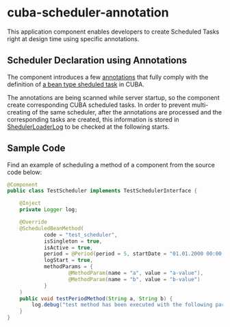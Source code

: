 # cuba-scheduler-annotation
This application component enables developers to create Scheduled Tasks right at design time using specific annotations.

## Scheduler Declaration using Annotations

The component introduces a few [annotations](https://github.com/aleksey-stukalov/cuba-scheduler-annotation/blob/master/modules/core/src/com/acc/cuba/tools/scheduler/core/annotation/ScheduledBeanMethod.java) that fully comply with the definition of [a bean type sheduled task](https://doc.cuba-platform.com/manual-6.6/scheduled_tasks_cuba_reg.html) in CUBA.

The annotations are being scanned while server startup, so the component create corresponding CUBA scheduled tasks. In order to prevent multi-creating of the same scheduler, after the annotations are processed and the corresponding tasks are created, this information is stored in [ShedulerLoaderLog](https://github.com/aleksey-stukalov/cuba-scheduler-annotation/blob/master/modules/global/src/com/acc/cuba/tools/scheduler/entity/SchedulerLoaderLog.java) to be checked at the following starts. 

## Sample Code

Find an example of scheduling a method of a component from the source code below:

```java
@Component
public class TestScheduler implements TestSchedulerInterface {

    @Inject
    private Logger log;

    @Override
    @ScheduledBeanMethod(
            code = "test_scheduler",
            isSingleton = true,
            isActive = true,
            period = @Period(period = 5, startDate = "01.01.2000 00:00:00"),
            logStart = true,
            methodParams = {
                    @MethodParam(name = "a", value = "a-value"),
                    @MethodParam(name = "b", value = "b-value")
            }
    )
    public void testPeriodMethod(String a, String b) {
        log.debug("test method has been executed with the following parameters: {}. {}", a, b);
    }
}
```
